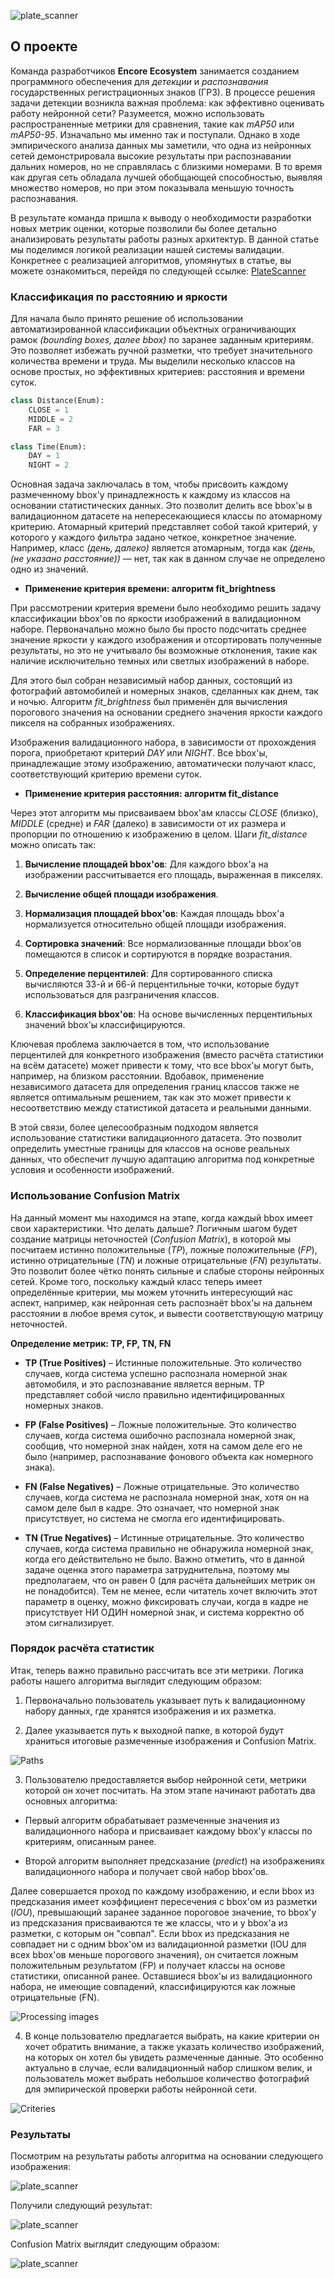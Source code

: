 ![plate_scanner](.\Assets\platescanner.png)
## О проекте

Команда разработчиков **Encore Ecosystem** занимается созданием программного обеспечения для _детекции_ и _распознавания_ государственных регистрационных знаков (ГРЗ). В процессе решения задачи детекции возникла важная проблема: как эффективно оценивать работу нейронной сети? Разумеется, можно использовать распространенные метрики для сравнения, такие как _mAP50_ или _mAP50-95_. Изначально мы именно так и поступали. Однако в ходе эмпирического анализа данных мы заметили, что одна из нейронных сетей демонстрировала высокие результаты при распознавании дальних номеров, но не справлялась с близкими номерами. В то время как другая сеть обладала лучшей обобщающей способностью, выявляя множество номеров, но при этом показывала меньшую точность распознавания.

В результате команда пришла к выводу о необходимости разработки новых метрик оценки, которые позволили бы более детально анализировать результаты работы разных архитектур. В данной статье мы поделимся логикой реализации нашей системы валидации. Конкретнее с реализацией алгоритмов, упомянутых в статье, вы можете ознакомиться, перейдя по следующей ссылке: [PlateScanner](https://github.com/encore-ecosystem/PlateScanner)

### Классификация по расстоянию и яркости
Для начала было принято решение об использовании автоматизированной классификации объектных ограничивающих рамок _(bounding boxes, далее bbox)_ по заранее заданным критериям. Это позволяет избежать ручной разметки, что требует значительного количества времени и труда. Мы выделили несколько классов на основе простых, но эффективных критериев: расстояния и времени суток.
```python
class Distance(Enum):
    CLOSE = 1
    MIDDLE = 2
    FAR = 3

class Time(Enum):
    DAY = 1
    NIGHT = 2
```
Основная задача заключалась в том, чтобы присвоить каждому размеченному bbox'у принадлежность к каждому из классов на основании статистических данных. Это позволит делить все bbox'ы в валидационном датасете на непересекающиеся классы по атомарному критерию. Атомарный критерий представляет собой такой критерий, у которого у каждого фильтра задано четкое, конкретное значение. Например, класс _(день, далеко)_ является атомарным, тогда как _(день, (не указано расстояние))_ — нет, так как в данном случае не определено одно из значений.

- **Применение критерия времени: алгоритм fit_brightness**

При рассмотрении критерия времени было необходимо решить задачу классификации bbox'ов по яркости изображений в валидационном наборе. Первоначально можно было бы просто подсчитать среднее значение яркости у каждого изображения и отсортировать полученные результаты, но это не учитывало бы возможные отклонения, такие как наличие исключительно темных или светлых изображений в наборе.

Для этого был собран независимый набор данных, состоящий из фотографий автомобилей и номерных знаков, сделанных как днем, так и ночью. Алгоритм  _fit_brightness_ был применён для вычисления порогового значения на основании среднего значения яркости каждого пикселя на собранных изображениях.

Изображения валидационного набора, в зависимости от прохождения порога, приобретают критерий _DAY_ или _NIGHT_. Все bbox'ы, принадлежащие этому изображению, автоматически получают класс, соответствующий критерию времени суток.

- **Применение критерия расстояния: алгоритм fit_distance**

Через этот алгоритм мы присваиваем bbox'ам классы _CLOSE_ (близко), _MIDDLE_ (средне) и _FAR_ (далеко) в зависимости от их размера и пропорции по отношению к изображению в целом. Шаги _fit_distance_ можно описать так:

1. **Вычисление площадей bbox'ов**: Для каждого bbox'а на изображении рассчитывается его площадь, выраженная в пикселях.

2. **Вычисление общей площади изображения**.

3. **Нормализация площадей bbox'ов**: Каждая площадь bbox'а нормализуется относительно общей площади изображения.

4. **Сортировка значений**: Все нормализованные площади bbox'ов помещаются в список и сортируются в порядке возрастания.

5. **Определение перцентилей**: Для сортированного списка вычисляются 33-й  и 66-й перцентильные точки, которые будут использоваться для разграничения классов.

6. **Классификация bbox'ов**: На основе вычисленных перцентильных значений bbox'ы классифицируются.

Ключевая проблема заключается в том, что использование перцентилей для конкретного изображения (вместо расчёта статистики на всём датасете) может привести к тому, что все bbox'ы могут быть, например, на близком расстоянии. Вдобавок, применение независимого датасета для определения границ классов также не является оптимальным решением, так как это может привести к несоответствию между статистикой датасета и реальными данными.

В этой связи, более целесообразным подходом является использование статистики валидационного датасета. Это позволит определить уместные границы для классов на основе реальных данных, что обеспечит лучшую адаптацию алгоритма под конкретные условия и особенности изображений.

### Использование Confusion Matrix

На данный момент мы находимся на этапе, когда каждый bbox имеет свои характеристики. Что делать дальше? Логичным шагом будет создание матрицы неточностей (_Confusion Matrix_), в которой мы посчитаем истинно положительные (_TP_), ложные положительные (_FP_), истинно отрицательные (_TN_) и ложные отрицательные (_FN_) результаты. Это позволит более чётко понять сильные и слабые стороны нейронных сетей. Кроме того, поскольку каждый класс теперь имеет определённые критерии, мы можем уточнить интересующий нас аспект, например, как нейронная сеть распознаёт bbox'ы на дальнем расстоянии в любое время суток, и вывести соответствующую матрицу неточностей.

**Определение метрик: TP, FP, TN, FN**

- **TP (True Positives)** – Истинные положительные. Это количество случаев, когда система успешно распознала номерной знак автомобиля, и это распознавание является верным. TP представляет собой число правильно идентифицированных номерных знаков.

- **FP (False Positives)** – Ложные положительные. Это количество случаев, когда система ошибочно распознала номерной знак, сообщив, что номерной знак найден, хотя на самом деле его не было (например, распознавание фонового объекта как номерного знака).

- **FN (False Negatives)** – Ложные отрицательные. Это количество случаев, когда система не распознала номерной знак, хотя он на самом деле был в кадре. Это означает, что номерной знак присутствует, но система не смогла его идентифицировать.

- **TN (True Negatives)** – Истинные отрицательные. Это количество случаев, когда система правильно не обнаружила номерной знак, когда его действительно не было. Важно отметить, что в данной задаче оценка этого параметра затруднительна, поэтому мы предполагаем, что он равен 0 (для расчёта дальнейших метрик он не понадобится). Тем не менее, если читатель хочет включить этот параметр в оценку, можно фиксировать случаи, когда в кадре не присутствует НИ ОДИН номерной знак, и система корректно об этом сигнализирует.

### Порядок расчёта статистик

Итак, теперь важно правильно рассчитать все эти метрики. Логика работы нашего алгоритма выглядит следующим образом:

1) Первоначально пользователь указывает путь к валидационному набору данных, где хранятся изображения и их разметка.

2) Далее указывается путь к выходной папке, в которой будут храниться итоговые размеченные изображения и Confusion Matrix.

![Paths](https://dev-to-uploads.s3.amazonaws.com/uploads/articles/ao14x6a5t1l7bceft7m5.png)

3) Пользователю предоставляется выбор нейронной сети, метрики которой он хочет посчитать. На этом этапе начинают работать два основных алгоритма:

- Первый алгоритм обрабатывает размеченные значения из валидационного набора и присваивает каждому bbox'у классы по критериям, описанным ранее.

- Второй алгоритм выполняет предсказание (_predict_) на изображениях валидационного набора и получает свой набор bbox'ов. 

Далее совершается проход по каждому изображению, и если bbox из предсказания имеет коэффициент пересечения с bbox'ом из разметки (_IOU_), превышающий заранее заданное пороговое значение, то bbox'у из предсказания присваиваются те же классы, что и у bbox'а из разметки, с которым он "совпал". Если bbox из предсказания не совпадает ни с одним bbox'ом из валидационной разметки (IOU для всех bbox'ов меньше порогового значения), он считается ложным положительным результатом (FP) и получает классы на основе статистики, описанной ранее. Оставшиеся bbox'ы из валидационного набора, не имеющие совпадений, классифицируются как ложные отрицательные (FN).


![Processing images](https://dev-to-uploads.s3.amazonaws.com/uploads/articles/z24hkescv898hqmgco61.png)

4) В конце пользователю предлагается выбрать, на какие критерии он хочет обратить внимание, а также указать количество изображений, на которых он хотел бы увидеть размеченные данные. Это особенно актуально в случае, если валидационный набор слишком велик, и пользователь может выбрать небольшое количество фотографий для эмпирической проверки работы нейронной сети.


![Criteries](https://dev-to-uploads.s3.amazonaws.com/uploads/articles/gg6n150wfy3oaulrqle4.png)


### Результаты

Посмотрим на результаты работы алгоритма на основании следующего изображения:

![plate_scanner](.\Assets\third.jpg)

Получили следующий результат:

![plate_scanner](.\Assets\third_out_cropped.png)

Confusion Matrix выглядит следующим образом: 

![plate_scanner](.\Assets\0_ConfusionMatrix.png)